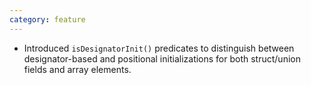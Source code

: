 ```yaml
---
category: feature
---
```

* Introduced `isDesignatorInit()` predicates to distinguish between designator-based and positional initializations for both struct/union fields and array elements.